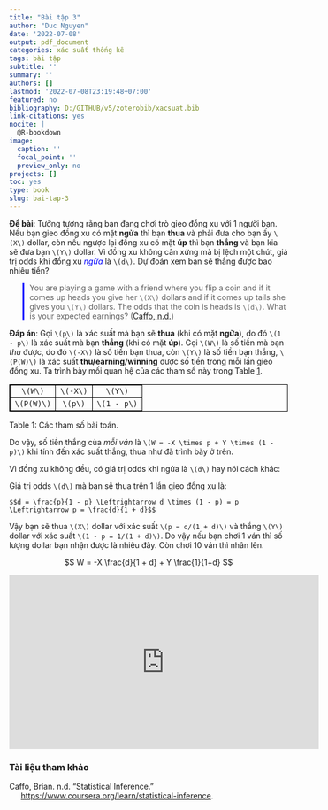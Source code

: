 ```yaml
---
title: "Bài tập 3"
author: "Duc Nguyen"
date: '2022-07-08'
output: pdf_document
categories: xác suất thống kê
tags: bài tập
subtitle: ''
summary: ''
authors: []
lastmod: '2022-07-08T23:19:48+07:00'
featured: no
bibliography: D:/GITHUB/v5/zoterobib/xacsuat.bib
link-citations: yes
nocite: |
  @R-bookdown
image:
  caption: ''
  focal_point: ''
  preview_only: no
projects: []
toc: yes
type: book
slug: bai-tap-3
---
```


**Đề bài**: Tưởng tượng rằng bạn đang chơi trò gieo đồng xu với 1 người bạn. Nếu bạn gieo đồng xu có mặt **ngửa** thì bạn **thua** và phải đưa cho bạn ấy `\(X\)` dollar, còn nếu ngược lại đồng xu có mặt **úp** thì bạn **thắng** và bạn kia sẽ đưa bạn `\(Y\)` dollar. Vì đồng xu không cân xứng mà bị lệch một chút, giá trị odds khi đồng xu <span style="color:blue">*ngửa*</span> là `\(d\)`. Dự đoán xem bạn sẽ thắng được bao nhiêu tiền?

> You are playing a game with a friend where you flip a coin and if it comes up heads you give her `\(X\)` dollars and if it comes up tails she gives you `\(Y\)` dollars. The odds that the coin is heads is `\(d\)`. What is your expected earnings? ([Caffo, n.d.](#ref-CaffoStatistical))

**Đáp án**: Gọi `\(p\)` là xác suất mà bạn sẽ **thua** (khi có mặt **ngửa**), do đó `\(1 - p\)` là xác suất mà bạn **thắng** (khi có mặt **úp**). Gọi `\(W\)` là số tiền mà bạn *thu* được, do đó `\(-X\)` là số tiền bạn thua, còn `\(Y\)` là số tiền bạn thắng, `\(P(W)\)` là xác suất **thu/earning/winning** được số tiền trong mỗi lần gieo đồng xu. Ta trình bày mối quan hệ của các tham số này trong Table <a href="#tab:manual">1</a>.

|            |          |             |
|:----------:|:--------:|:-----------:|
|  `\(W\)`   | `\(-X\)` |   `\(Y\)`   |
| `\(P(W)\)` | `\(p\)`  | `\(1 - p\)` |

Table 1: Các tham số bài toán.

<style>
table {
    border-collapse: collapse;
    width: 100%;
}
table, th, td {
   border: 1px solid black;
}
blockquote {
    border-left: solid blue;
    padding-left: 10px;
}
</style>

Do vậy, số tiền thắng của *mỗi ván* là `\(W = -X \times p + Y \times (1 - p)\)` khi tính đến xác suất thắng, thua như đã trình bày ở trên.

Vì đồng xu không đều, có giá trị odds khi ngửa là `\(d\)` hay nói cách khác:

Giá trị odds `\(d\)` mà bạn sẽ thua trên 1 lần gieo đồng xu là:

`$$d = \frac{p}{1 - p} \Leftrightarrow d \times (1 - p) = p \Leftrightarrow p = \frac{d}{1 + d}$$`

Vậy bạn sẽ thua `\(X\)` dollar với xác suất `\(p = d/(1 + d)\)` và thắng `\(Y\)` dollar với xác suất `\(1 - p = 1/(1 + d)\)`. Do vậy nếu bạn chơi 1 ván thì số lượng dollar bạn nhận được là nhiêu đây. Còn chơi 10 ván thì nhân lên.

$$
W = -X \frac{d}{1 + d} + Y \frac{1}{1+d}
$$

<iframe width="560" height="315" src="https://www.youtube.com/embed/5J88Zq0q81o" title="YouTube video player" frameborder="0" allow="accelerometer; autoplay; clipboard-write; encrypted-media; gyroscope; picture-in-picture" allowfullscreen>
</iframe>

### Tài liệu tham khảo

<div id="refs" class="references csl-bib-body hanging-indent">

<div id="ref-CaffoStatistical" class="csl-entry">

Caffo, Brian. n.d. “Statistical Inference.” https://www.coursera.org/learn/statistical-inference.

</div>

</div>
